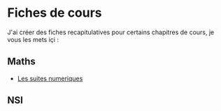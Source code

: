 # Fiches de cours
J'ai créer des fiches recapitulatives pour certains chapitres de cours, je vous les mets içi :

## Maths
- [Les suites numeriques](maths/suite.html)

## NSI
